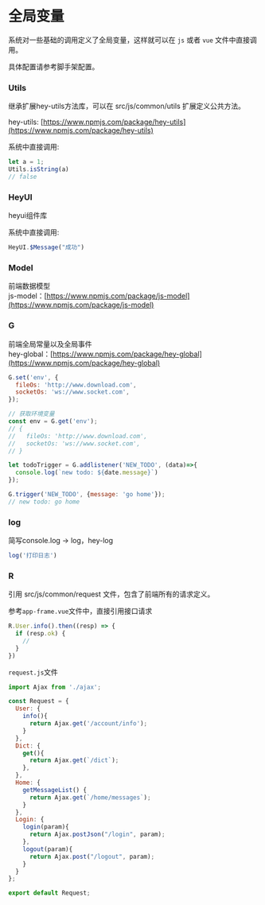 # 全局变量

系统对一些基础的调用定义了全局变量，这样就可以在 `js` 或者 `vue` 文件中直接调用。

具体配置请参考脚手架配置。

### Utils
继承扩展hey-utils方法库，可以在 src/js/common/utils 扩展定义公共方法。

hey-utils: [https://www.npmjs.com/package/hey-utils](https://www.npmjs.com/package/hey-utils)

系统中直接调用:

``` javascript
let a = 1;
Utils.isString(a)
// false
```

### HeyUI
heyui组件库  

系统中直接调用:

``` javascript
HeyUI.$Message("成功")
```

### Model
前端数据模型  
js-model：[https://www.npmjs.com/package/js-model](https://www.npmjs.com/package/js-model)

### G
前端全局常量以及全局事件  
hey-global：[https://www.npmjs.com/package/hey-global](https://www.npmjs.com/package/hey-global)


``` javascript
G.set('env', {
  fileOs: 'http://www.download.com',
  socketOs: 'ws://www.socket.com',
});

// 获取环境变量
const env = G.get('env');
// {
//   fileOs: 'http://www.download.com',
//   socketOs: 'ws://www.socket.com',
// }

let todoTrigger = G.addlistener('NEW_TODO', (data)=>{
  console.log(`new todo: ${date.message}`)
});

G.trigger('NEW_TODO', {message: 'go home'});
// new todo: go home
```


### log
简写console.log -> log，hey-log

``` javascript
log('打印日志')
```

### R
引用 src/js/common/request 文件，包含了前端所有的请求定义。

参考`app-frame.vue`文件中，直接引用接口请求

``` javascript
R.User.info().then((resp) => {
  if (resp.ok) {
    //
  }
})
```


`request.js`文件

``` javascript
import Ajax from './ajax';

const Request = {
  User: {
    info(){
      return Ajax.get('/account/info');
    }
  },
  Dict: {
    get(){
      return Ajax.get(`/dict`);
    },
  },
  Home: {
    getMessageList() {
      return Ajax.get(`/home/messages`);
    }
  },
  Login: {
    login(param){
      return Ajax.postJson("/login", param);
    },
    logout(param){
      return Ajax.post("/logout", param);
    }
  }
};

export default Request;
```